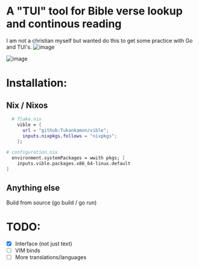 # A "TUI" tool for Bible verse lookup and continous reading

I am not a christian myself but wanted do this to get some practice with Go and TUI's.
![image](https://github.com/user-attachments/assets/a699edbd-6ad1-4c40-8b0b-fa4d8fa04f5c)

![image](https://github.com/user-attachments/assets/fbb8caa9-4d05-44fc-a2b7-3016785178f9)



# Installation:

## Nix / Nixos

```nix
  # flake.nix
    vible = {
      url = "github:Tukankamon/vible";
      inputs.nixpkgs.follows = "nixpkgs";
    };
```
```nix
# configuration.nix
  environment.systemPackages = wwith pkgs; [
    inputs.vible.packages.x86_64-linux.default
]
```

## Anything else

Build from source (go build / go run)



# TODO:
- [x] Interface (not just text)
- [ ] VIM binds
- [ ] More translations/languages
